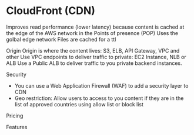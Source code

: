 
# CloudFront (CDN)

Improves read performance (lower latency) because content is cached at the edge of the AWS network in the Points of presence (POP)
Uses the golbal edge network
Files are cached for a ttl

Origin
Origin is where the content lives: S3, ELB, API Gateway, VPC and other
Use VPC endpoints to deliver traffic to private: EC2 Instance, NLB or ALB
Use a Public ALB to deliver traffic to you private backend instances.

Security
- You can use a Web Application Firewall (WAF) to add a security layer to CDN
- Geo restriction: Allow users to access to you content if they are in the list of approved countries using allow list or block list

Pricing

Features